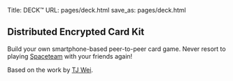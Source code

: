 Title: DECK™
URL: pages/deck.html
save_as: pages/deck.html

Distributed Encrypted Card Kit
------------------------------

Build your own smartphone-based peer-to-peer card game. Never resort to playing [Spaceteam](http://www.sleepingbeastgames.com/spaceteam/) with your friends again!

Based on the work by [TJ Wei](https://github.com/tjwei/mental_poker).
